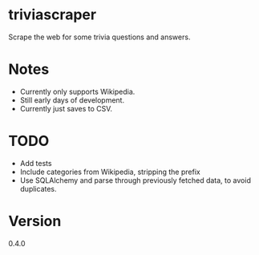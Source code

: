 # triviascraper
Scrape the web for some trivia questions and answers.

# Notes

* Currently only supports Wikipedia.
* Still early days of development.
* Currently just saves to CSV.

# TODO

* Add tests
* Include categories from Wikipedia, stripping the prefix
* Use SQLAlchemy and parse through previously fetched data, to avoid duplicates.

# Version
0.4.0
